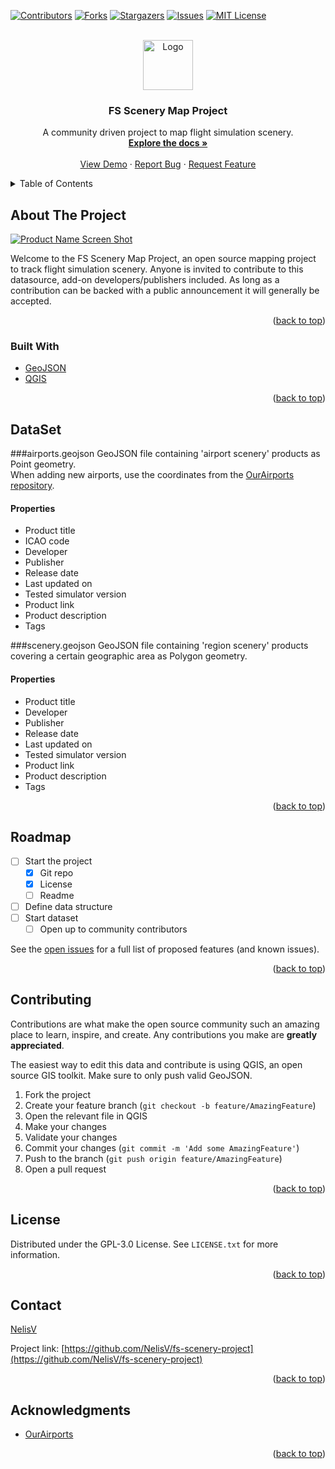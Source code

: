 <div id="top"></div>
<!--
*** Thanks for checking out the Best-README-Template. If you have a suggestion
*** that would make this better, please fork the repo and create a pull request
*** or simply open an issue with the tag "enhancement".
*** Don't forget to give the project a star!
*** Thanks again! Now go create something AMAZING! :D
-->



<!-- PROJECT SHIELDS -->
<!--
*** I'm using markdown "reference style" links for readability.
*** Reference links are enclosed in brackets [ ] instead of parentheses ( ).
*** See the bottom of this document for the declaration of the reference variables
*** for contributors-url, forks-url, etc. This is an optional, concise syntax you may use.
*** https://www.markdownguide.org/basic-syntax/#reference-style-links
-->
[![Contributors][contributors-shield]][contributors-url]
[![Forks][forks-shield]][forks-url]
[![Stargazers][stars-shield]][stars-url]
[![Issues][issues-shield]][issues-url]
[![MIT License][license-shield]][license-url]



<!-- PROJECT LOGO -->
<br />
<div align="center">
  <a href="https://github.com/NelisV/fs-scenery-project">
    <img src="images/logo.png" alt="Logo" width="80" height="80">
  </a>

<h3 align="center">FS Scenery Map Project</h3>

  <p align="center">
    A community driven project to map flight simulation scenery. 
    <br />
    <a href="https://github.com/NelisV/fs-scenery-project"><strong>Explore the docs »</strong></a>
    <br />
    <br />
    <a href="https://github.com/NelisV/fs-scenery-project">View Demo</a>
    ·
    <a href="https://github.com/NelisV/fs-scenery-project/issues">Report Bug</a>
    ·
    <a href="https://github.com/NelisV/fs-scenery-project/issues">Request Feature</a>
  </p>
</div>



<!-- TABLE OF CONTENTS -->
<details>
  <summary>Table of Contents</summary>
  <ol>
    <li>
      <a href="#about-the-project">About The Project</a>
      <ul>
        <li><a href="#built-with">Built With</a></li>
      </ul>
    </li>
    <li><a href="#dataset">DataSet</a></li>
    <li><a href="#roadmap">Roadmap</a></li>
    <li><a href="#contributing">Contributing</a></li>
    <li><a href="#license">License</a></li>
    <li><a href="#contact">Contact</a></li>
    <li><a href="#acknowledgments">Acknowledgments</a></li>
  </ol>
</details>



<!-- ABOUT THE PROJECT -->
## About The Project

[![Product Name Screen Shot][product-screenshot]](https://example.com)

Welcome to the FS Scenery Map Project, an open source mapping project to track flight simulation scenery. Anyone is invited to contribute to this datasource, add-on developers/publishers included. As long as a contribution can be backed with a public announcement it will generally be accepted.

<p align="right">(<a href="#top">back to top</a>)</p>



### Built With

* [GeoJSON](https://datatracker.ietf.org/doc/html/rfc7946)
* [QGIS](https://qgis.org)

<p align="right">(<a href="#top">back to top</a>)</p>



<!-- DATASET -->
## DataSet
###airports.geojson
GeoJSON file containing 'airport scenery' products as Point geometry.<br>
When adding new airports, use the coordinates from the [OurAirports repository](https://github.com/davidmegginson/ourairports-data).
#### Properties
- Product title
- ICAO code
- Developer
- Publisher
- Release date
- Last updated on
- Tested simulator version
- Product link
- Product description
- Tags

###scenery.geojson
GeoJSON file containing 'region scenery' products covering a certain geographic area as Polygon geometry.
#### Properties
- Product title
- Developer
- Publisher
- Release date
- Last updated on
- Tested simulator version
- Product link
- Product description
- Tags

<p align="right">(<a href="#top">back to top</a>)</p>



<!-- ROADMAP -->
## Roadmap

- [ ] Start the project
    - [x] Git repo
    - [x] License
    - [ ] Readme
- [ ] Define data structure
- [ ] Start dataset
    - [ ] Open up to community contributors

See the [open issues](https://github.com/NelisV/fs-scenery-project/issues) for a full list of proposed features (and known issues).

<p align="right">(<a href="#top">back to top</a>)</p>



<!-- CONTRIBUTING -->
## Contributing

Contributions are what make the open source community such an amazing place to learn, inspire, and create. Any contributions you make are **greatly appreciated**.

The easiest way to edit this data and contribute is using QGIS, an open source GIS toolkit. Make sure to only push valid GeoJSON.

1. Fork the project
2. Create your feature branch (`git checkout -b feature/AmazingFeature`)
3. Open the relevant file in QGIS
4. Make your changes
5. Validate your changes
6. Commit your changes (`git commit -m 'Add some AmazingFeature'`)
7. Push to the branch (`git push origin feature/AmazingFeature`)
8. Open a pull request

<p align="right">(<a href="#top">back to top</a>)</p>



<!-- LICENSE -->
## License

Distributed under the GPL-3.0 License. See `LICENSE.txt` for more information.

<p align="right">(<a href="#top">back to top</a>)</p>



<!-- CONTACT -->
## Contact

[NelisV](https://github.com/NelisV)

Project link: [https://github.com/NelisV/fs-scenery-project](https://github.com/NelisV/fs-scenery-project)

<p align="right">(<a href="#top">back to top</a>)</p>



<!-- ACKNOWLEDGMENTS -->
## Acknowledgments

* [OurAirports](https://github.com/davidmegginson/ourairports-data)

<p align="right">(<a href="#top">back to top</a>)</p>



<!-- MARKDOWN LINKS & IMAGES -->
<!-- https://www.markdownguide.org/basic-syntax/#reference-style-links -->
[contributors-shield]: https://img.shields.io/github/contributors/NelisV/fs-scenery-project.svg?style=for-the-badge
[contributors-url]: https://github.com/NelisV/fs-scenery-project/graphs/contributors
[forks-shield]: https://img.shields.io/github/forks/NelisV/fs-scenery-project.svg?style=for-the-badge
[forks-url]: https://github.com/NelisV/fs-scenery-project/network/members
[stars-shield]: https://img.shields.io/github/stars/NelisV/fs-scenery-project.svg?style=for-the-badge
[stars-url]: https://github.com/NelisV/fs-scenery-project/stargazers
[issues-shield]: https://img.shields.io/github/issues/NelisV/fs-scenery-project.svg?style=for-the-badge
[issues-url]: https://github.com/NelisV/fs-scenery-project/issues
[license-shield]: https://img.shields.io/github/license/NelisV/fs-scenery-project.svg?style=for-the-badge
[license-url]: https://github.com/NelisV/fs-scenery-project/blob/master/LICENSE.txt
[linkedin-shield]: https://img.shields.io/badge/-LinkedIn-black.svg?style=for-the-badge&logo=linkedin&colorB=555
[linkedin-url]: https://linkedin.com/in/linkedin_username
[product-screenshot]: images/screenshot.png
